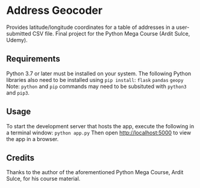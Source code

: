 # Address Geocoder
Provides latitude/longitude coordinates for a table of addresses in a user-submitted CSV file. Final project for the Python Mega Course (Ardit Sulce, Udemy).

## Requirements
Python 3.7 or later must be installed on your system. The following Python libraries also need to be installed using `pip install`:
`flask`
`pandas`
`geopy`
Note: `python` and `pip` commands may need to be subsituted with `python3` and `pip3`.

## Usage
To start the development server that hosts the app, execute the following in a terminal window:
`python app.py`
Then open [http://localhost:5000](http://localhost:5000) to view the app in a browser.

## Credits
Thanks to the author of the aforementioned Python Mega Course, Ardit Sulce, for his course material.
